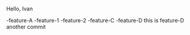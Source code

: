 Hello, Ivan

-feature-A
-feature-1
-feature-2
-feature-C
-feature-D
this is feature-D another commit
